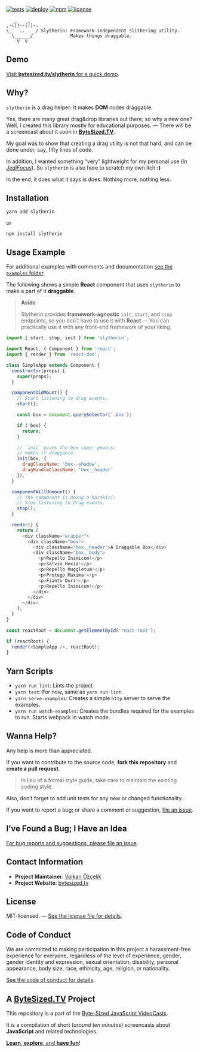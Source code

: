 [![tests][tests]][tests-url]
[![deploy][deploy]][deploy-url]
[![npm][npm]][npm-url]
[![license][license]][license-url]

```text
   _    _
,-(|)--(|)-.
\_   ..   _/ Slytherin: Framework-independent slithering utility.
  \______/              Makes things draggable.
    V  V
```

[tests]: https://img.shields.io/travis/jsbites/slytherin.svg
[tests-url]: https://travis-ci.org/jsbites/slytherin
[npm-url]: https://www.npmjs.com/package/slytherin
[npm]: https://img.shields.io/npm/v/slytherin.svg
[deploy]: https://img.shields.io/github/last-commit/jsbites/slytherin.svg?label=last%20deployed
[deploy-url]: https://github.com/jsbites/slytherin/
[license]: https://img.shields.io/npm/l/slytherin.svg
[license-url]: https://www.npmjs.com/package/slytherin

## Demo

[Visit **bytesized.tv/slytherin** for a quick demo](https://bytesized.tv/slytherin).

## Why?

`slytherin` is a drag helper: It makes **DOM** nodes draggable.

Yes, there are many great drag&drop libraries out there; so why a new one?
Well, I created this library mostly for educational purposes. — There will
be a screencast about it soon in [**ByteSized.TV**](https://bytesized.tv).

My goal was to show that creating a drag utility is not that hard, and can
be done under, say, fifty lines of code.

In addition, I wanted something “very” lightweight for my personal use
(_in [JediFocus](https://jedifocus.com/)_). So `slytherin` is also here to
scratch my own itch **:)**

In the end, it does what it says is does: Nothing more, nothing less.

## Installation

`yarn add slytherin`

or

`npm install slytherin`

## Usage Example

For additional examples with comments and documentation
[see the `examples` folder](examples).

The following shows a simple **React** component that uses `slytherin` to
make a part of it **draggable**.

> **Aside**
>
> Slytherin provides **framework-agnostic** `init`, `start`, and `stop` endpoints,
> so you don’t have to use it with **React** — You can practically use it with
> any front-end framework of your liking.

```javascript
import { start, stop, init } from 'slytherin';

import React, { Component } from 'react';
import { render } from 'react-dom';

class SimpleApp extends Component {
  constructor(props) {
    super(props);
  }

  componentDidMount() {
    // Start listening to drag events.
    start();

    const box = document.querySelector('.box');

    if (!box) {
      return;
    }

    // `init` gives the box super powers:
    // makes it draggable.
    init(box, {
      dragClassName: 'box--shadow',
      dragHandleClassName: 'box__header'
    });
  }

  componentWillUnmount() {
    // The component is doing a harakiri:
    // Stop listening to drag events.
    stop();
  }

  render() {
    return (
      <div className="wrapper">
        <div className="box">
          <div className="box__header">A Draggable Box</div>
          <div className="box__body">
            <p>Repello Inimicum!</p>
            <p>Salvio Hexia!</p>
            <p>Repello Muggletum!</p>
            <p>Protego Maxima!</p>
            <p>Fianto Duri!</p>
            <p>Repello Inimicum!</p>
          </div>
        </div>
      </div>
    );
  }
}

const reactRoot = document.getElementById('react-root');

if (reactRoot) {
  render(<SimpleApp />, reactRoot);
}
```

## Yarn Scripts

* `yarn run lint`: Lints the project
* `yarn test`: For now, same as `yarn run lint`.
* `yarn serve-examples`: Creates a simple `http` server to serve the examples.
* `yarn run watch-examples`: Creates the bundles required for the examples to
  run. Starts webpack in watch mode.

## Wanna Help?

Any help is more than appreciated.

If you want to contribute to the source code, **fork this repository** and
**create a pull request**.

> In lieu of a formal style guide, take care to maintain the existing coding style.

Also, don’t forget to add unit tests for any new or changed functionality.

If you want to report a bug; or share a comment or suggestion, [file an issue](https://github.com/jsbites/bytesized.tv.web/issues/new).

## I’ve Found a Bug; I Have an Idea

[For bug reports and suggestions, please file an issue](https://github.com/jsbites/bytesized.tv.web/issues/new).

## Contact Information

* **Project Maintainer**: [Volkan Özçelik](https://volkan.io/)
* **Project Website**: [bytesized.tv](https://bytesized.tv/)

## License

MIT-licensed. — [See the license file for details](LICENSE.md).

## Code of Conduct

We are committed to making participation in this project a harassment-free experience
for everyone, regardless of the level of experience, gender, gender identity and
expression, sexual orientation, disability, personal appearance, body size, race,
ethnicity, age, religion, or nationality.

[See the code of conduct for details](CODE_OF_CONDUCT.md).

## A [ByteSized.TV][vidcast] Project

This repository is a part of the [Byte-Sized JavaScript VideoCasts][vidcast].

It is a compilation of short (_around ten minutes_) screencasts about **JavaScript**
and related technologies.

[**Learn**, **explore**, and **have fun**][vidcast]!

[vidcast]: https://bytesized.tv/ "ByteSized.TV"
